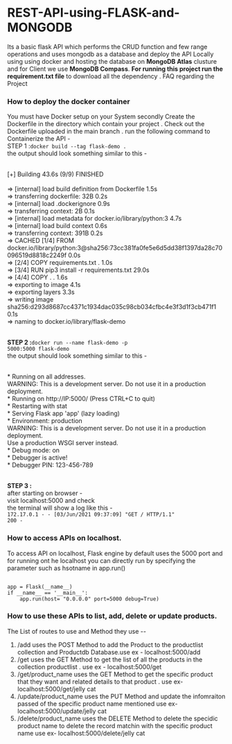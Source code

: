 # REST-API-using-FLASK-and-MONGODB
Its a basic flask API which performs the CRUD function and few range operations and uses mongodb as a database and deploy the API Locally using using docker and hosting the database on **MongoDB Atlas** clusture and for Client we use **MongoDB Compass**.
**For running this project run the requirement.txt file** to download all the dependency .
FAQ regarding the Project 
<h3>How to deploy the docker container </h3>
You must have Docker setup on your System secondly Create the Dockerfile in the directory which contain your project .
Check out the Dockerfile uploaded in the main branch .
run the following command to Containerize the API -<br>
STEP 1 :<code>docker build --tag flask-demo .</code>
<br>the output should look something similar to this -<br>

<br>[+] Building 43.6s (9/9) FINISHED                                                                            
<br> => [internal] load build definition from Dockerfile                                                           1.5s
<br>=>  transferring dockerfile: 32B                                                                                0.2s
<br> => [internal] load .dockerignore                                                                               0.9s
<br> =>  transferring context: 2B                                                                                    0.1s
<br> => [internal] load metadata for docker.io/library/python:3                                                      4.7s
<br>=> [internal] load build context                                                                                 0.6s
<br>=>  transferring context: 391B                                                                                  0.2s
<br>=> CACHED [1/4] FROM docker.io/library/python:3@sha256:73cc381fa0fe5e6d5dd38f1397da28c70096519d8818c2249f       0.0s
<br>=> [2/4] COPY requirements.txt .                                                                                 1.0s
<br> => [3/4] RUN pip3 install  -r requirements.txt                                                                   29.0s
<br>=> [4/4] COPY . .                                                                                                 1.6s
<br>=> exporting to image                                                                                             4.1s
<br> =>  exporting layers                                                                                            3.3s
<br>=>  writing image sha256:d293d8687cc4371c1934dac035c98cb034cfbc4e3f3d1f3cb471f1                                  0.1s
<br>=>  naming to docker.io/library/flask-demo 
 
 <br>**STEP 2 :**<code>docker run --name flask-demo -p 5000:5000 flask-demo</code>
 <br>the output should look something similar to this -<br>
 
<br>  * Running on all addresses.
 <br>  WARNING: This is a development server. Do not use it in a production deployment.
 <br> * Running on http://IP:5000/ (Press CTRL+C to quit)
 <br> * Restarting with stat
 <br> * Serving Flask app 'app' (lazy loading)
 <br> * Environment: production
 <br>   WARNING: This is a development server. Do not use it in a production deployment.
 <br>   Use a production WSGI server instead.
 <br>  * Debug mode: on
 <br> * Debugger is active!
 <br> * Debugger PIN: 123-456-789
 
 <br>**STEP 3 :** 
 <br>after starting on browser -
 <br>visit localhost:5000 and check 
 <br>the terminal will show a log like this -
 <br><code>172.17.0.1 - - [03/Jun/2021 09:37:09] "GET / HTTP/1.1" 200 - </code>
 
 
<h3>How to access APIs on localhost. </h3>
To access API on localhost, Flask engine by default uses the 5000 port and for running ont he localhost you can directly run by specifying the parameter such as hsotname in app.run()
<br>
<code>
<br>app = Flask(__name__) </code>
<br><code>if __name__ == '__main__': </code>
<br><code>    app.run(host= "0.0.0.0" port=5000 debug=True)
</code>

<h3>How to use these APIs to list, add, delete or update products. </h3>
The List of routes to use and Method they use -- <br> 
<ol>
<li>/add uses the POST Method to add the Product to the productlist collection and Productdb Database.use ex - localhost:5000/add </li>
<li>/get uses the GET Method to get the list of all the products in the collection productlist . use ex - localhost:5000/get </li>
<li>/get/product_name uses the GET Method to get the specific product that they want and related details to that product . use ex- localhost:5000/get/jelly cat</li>
<li>/update/product_name uses the PUT Method and update the infomraiton passed of the specific product name mentioned use ex- localhost:5000/update/jelly cat</li>
<li>/delete/product_name uses the DELETE Method to delete the specidic product name to delete the record matchin with the specific product name use ex- localhost:5000/delete/jelly cat </li>
</ol>



 
